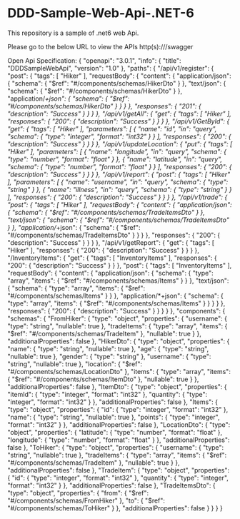# DDD-Sample-Web-Api-.NET-6

This repository is a sample of .net6 web Api.

Please go to the below URL to view the APIs
http(s)://<localUrl>/swagger

Open Api Specification:
{
"openapi": "3.0.1",
"info": {
"title": "DDDSampleWebApi",
"version": "1.0"
},
"paths": {
"/api/v1/register": {
"post": {
"tags": [
"Hiker"
],
"requestBody": {
"content": {
"application/json": {
"schema": {
"$ref": "#/components/schemas/HikerDto"
              }
            },
            "text/json": {
              "schema": {
                "$ref": "#/components/schemas/HikerDto"
}
},
"application/_+json": {
"schema": {
"$ref": "#/components/schemas/HikerDto"
              }
            }
          }
        },
        "responses": {
          "201": {
            "description": "Success"
          }
        }
      }
    },
    "/api/v1/getAll": {
      "get": {
        "tags": [
          "Hiker"
        ],
        "responses": {
          "200": {
            "description": "Success"
          }
        }
      }
    },
    "/api/v1/GetById": {
      "get": {
        "tags": [
          "Hiker"
        ],
        "parameters": [
          {
            "name": "id",
            "in": "query",
            "schema": {
              "type": "integer",
              "format": "int32"
            }
          }
        ],
        "responses": {
          "200": {
            "description": "Success"
          }
        }
      }
    },
    "/api/v1/updateLocation": {
      "put": {
        "tags": [
          "Hiker"
        ],
        "parameters": [
          {
            "name": "longitude",
            "in": "query",
            "schema": {
              "type": "number",
              "format": "float"
            }
          },
          {
            "name": "latitude",
            "in": "query",
            "schema": {
              "type": "number",
              "format": "float"
            }
          }
        ],
        "responses": {
          "200": {
            "description": "Success"
          }
        }
      }
    },
    "/api/v1/report": {
      "post": {
        "tags": [
          "Hiker"
        ],
        "parameters": [
          {
            "name": "username",
            "in": "query",
            "schema": {
              "type": "string"
            }
          },
          {
            "name": "illness",
            "in": "query",
            "schema": {
              "type": "string"
            }
          }
        ],
        "responses": {
          "200": {
            "description": "Success"
          }
        }
      }
    },
    "/api/v1/trade": {
      "post": {
        "tags": [
          "Hiker"
        ],
        "requestBody": {
          "content": {
            "application/json": {
              "schema": {
                "$ref": "#/components/schemas/TradeItemsDto"
}
},
"text/json": {
"schema": {
"$ref": "#/components/schemas/TradeItemsDto"
}
},
"application/_+json": {
"schema": {
"$ref": "#/components/schemas/TradeItemsDto"
              }
            }
          }
        },
        "responses": {
          "200": {
            "description": "Success"
          }
        }
      }
    },
    "/api/v1/getReport": {
      "get": {
        "tags": [
          "Hiker"
        ],
        "responses": {
          "200": {
            "description": "Success"
          }
        }
      }
    },
    "/InventoryItems": {
      "get": {
        "tags": [
          "InventoryItems"
        ],
        "responses": {
          "200": {
            "description": "Success"
          }
        }
      },
      "post": {
        "tags": [
          "InventoryItems"
        ],
        "requestBody": {
          "content": {
            "application/json": {
              "schema": {
                "type": "array",
                "items": {
                  "$ref": "#/components/schemas/Items"
}
}
},
"text/json": {
"schema": {
"type": "array",
"items": {
"$ref": "#/components/schemas/Items"
                }
              }
            },
            "application/*+json": {
              "schema": {
                "type": "array",
                "items": {
                  "$ref": "#/components/schemas/Items"
}
}
}
}
},
"responses": {
"200": {
"description": "Success"
}
}
}
}
},
"components": {
"schemas": {
"FromHiker": {
"type": "object",
"properties": {
"username": {
"type": "string",
"nullable": true
},
"tradeItems": {
"type": "array",
"items": {
"$ref": "#/components/schemas/TradeItem"
            },
            "nullable": true
          }
        },
        "additionalProperties": false
      },
      "HikerDto": {
        "type": "object",
        "properties": {
          "name": {
            "type": "string",
            "nullable": true
          },
          "age": {
            "type": "string",
            "nullable": true
          },
          "gender": {
            "type": "string"
          },
          "username": {
            "type": "string",
            "nullable": true
          },
          "location": {
            "$ref": "#/components/schemas/LocationDto"
},
"items": {
"type": "array",
"items": {
"$ref": "#/components/schemas/ItemDto"
            },
            "nullable": true
          }
        },
        "additionalProperties": false
      },
      "ItemDto": {
        "type": "object",
        "properties": {
          "itemId": {
            "type": "integer",
            "format": "int32"
          },
          "quantity": {
            "type": "integer",
            "format": "int32"
          }
        },
        "additionalProperties": false
      },
      "Items": {
        "type": "object",
        "properties": {
          "id": {
            "type": "integer",
            "format": "int32"
          },
          "name": {
            "type": "string",
            "nullable": true
          },
          "points": {
            "type": "integer",
            "format": "int32"
          }
        },
        "additionalProperties": false
      },
      "LocationDto": {
        "type": "object",
        "properties": {
          "latitude": {
            "type": "number",
            "format": "float"
          },
          "longitude": {
            "type": "number",
            "format": "float"
          }
        },
        "additionalProperties": false
      },
      "ToHiker": {
        "type": "object",
        "properties": {
          "username": {
            "type": "string",
            "nullable": true
          },
          "tradeItems": {
            "type": "array",
            "items": {
              "$ref": "#/components/schemas/TradeItem"
},
"nullable": true
}
},
"additionalProperties": false
},
"TradeItem": {
"type": "object",
"properties": {
"id": {
"type": "integer",
"format": "int32"
},
"quantity": {
"type": "integer",
"format": "int32"
}
},
"additionalProperties": false
},
"TradeItemsDto": {
"type": "object",
"properties": {
"from": {
"$ref": "#/components/schemas/FromHiker"
          },
          "to": {
            "$ref": "#/components/schemas/ToHiker"
}
},
"additionalProperties": false
}
}
}
}
